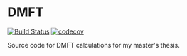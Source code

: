 # DMFT

[![Build Status](https://github.com/frankebel/DMFT.jl/actions/workflows/CI.yml/badge.svg?branch=main)](https://github.com/frankebel/DMFT.jl/actions/workflows/CI.yml?query=branch%3Amain)
[![codecov](https://codecov.io/gh/frankebel/DMFT.jl/graph/badge.svg?token=5ACAMMA64E)](https://codecov.io/gh/frankebel/DMFT.jl)

Source code for DMFT calculations for my master's thesis.
